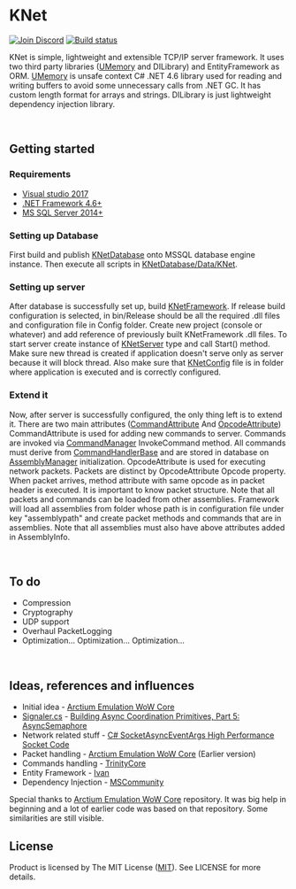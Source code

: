 # KNet

[![Join Discord](https://img.shields.io/badge/discord-join-7289DA.svg)](https://discord.gg/5kK9eav) [![Build status](https://ci.appveyor.com/api/projects/status/oyxdordfnyuwedhv?svg=true)](https://ci.appveyor.com/project/Kahath/knet)

KNet is simple, lightweight and extensible TCP/IP server framework. It uses two third party libraries ([UMemory](https://github.com/Kahath/UMemory) and DILibrary) and EntityFramework as ORM. [UMemory](https://github.com/Kahath/UMemory) is unsafe context C# .NET 4.6 library used for reading and writing buffers to avoid some unnecessary calls from .NET GC. It has custom length format for arrays and strings. DILibrary is just lightweight dependency injection library.

</br>

## Getting started

### Requirements
* [Visual studio 2017](https://www.visualstudio.com/vs/)
* [.NET Framework 4.6+](https://www.microsoft.com/en-us/download/details.aspx?id=48130)
* [MS SQL Server 2014+](https://www.microsoft.com/en-us/download/details.aspx?id=42299)

### Setting up Database
First build and publish [KNetDatabase](https://github.com/Kahath/KNet/tree/master/KNetDatabase) onto MSSQL database engine instance. Then execute all scripts in [KNetDatabase/Data/KNet](https://github.com/Kahath/KNet/tree/master/KNetDatabase/Data/KNet). 

### Setting up server
After database is successfully set up, build [KNetFramework](https://github.com/Kahath/KNet/tree/master/KNetFramework). If release build configuration is selected, in bin/Release should be all the required .dll files and configuration file in Config folder. Create new project (console or whatever) and add reference of previously built KNetFramework .dll files. To start server create instance of [KNetServer](https://github.com/Kahath/KNet/blob/master/KNetFramework/KNetServer.cs) type and call Start() method. Make sure new thread is created if application doesn't serve only as server because it will block thread. Also make sure that [KNetConfig](https://github.com/Kahath/KNet/blob/master/KNetFramework/Configs/KNetConfig.xml) file is in folder where application is executed and is correctly configured.

### Extend it
Now, after server is successfully configured, the only thing left is to extend it. There are two main attributes ([CommandAttribute](https://github.com/Kahath/KNet/blob/master/KNetFramework/Attributes/Core/CommandAttribute.cs) And [OpcodeAttribute](https://github.com/Kahath/KNet/blob/master/KNetFramework/Attributes/Core/OpcodeAttribute.cs)) CommandAttribute is used for adding new commands to server. Commands are invoked via [CommandManager](https://github.com/Kahath/KNet/blob/master/KNetFramework/Managers/Core/CommandManager.cs) InvokeCommand method. All commands must derive from [CommandHandlerBase](https://github.com/Kahath/KNet/blob/master/KNetFramework/Commands/Base/CommandHandlerBase.cs) and are stored in database on [AssemblyManager](https://github.com/Kahath/KNet/blob/master/KNetFramework/Managers/Core/AssemblyManager.cs) initialization. OpcodeAttribute is used for executing network packets. Packets are distinct by OpcodeAttribute Opcode property. When packet arrives, method attribute with same opcode as in packet header is executed. It is important to know packet structure. Note that all packets and commands can be loaded from other assemblies. Framework will load all assemblies from folder whose path is in configuration file under key "assemblypath" and create packet methods and commands that are in assemblies. Note that all assemblies must also have above attributes added in AssemblyInfo.

</br>

## To do
* Compression
* Cryptography
* UDP support
* Overhaul PacketLogging
* Optimization... Optimization... Optimization...

</br>

## Ideas, references and influences
* Initial idea - [Arctium Emulation WoW Core](https://github.com/Arctium-Emulation/WoW-Core)
* [Signaler.cs](https://github.com/Kahath/KNet/blob/master/KNetFramework/Async/Semaphore/Signaler.cs) - [Building Async Coordination Primitives, Part 5: AsyncSemaphore](https://blogs.msdn.microsoft.com/pfxteam/2012/02/12/building-async-coordination-primitives-part-5-asyncsemaphore/)
* Network related stuff - [C# SocketAsyncEventArgs High Performance Socket Code](https://www.codeproject.com/Articles/83102/C-SocketAsyncEventArgs-High-Performance-Socket-Cod)
* Packet handling - [Arctium Emulation WoW Core](https://github.com/Arctium-Emulation/WoW-Core) (Earlier version)
* Commands handling - [TrinityCore](https://github.com/TrinityCore/TrinityCore)
* Entity Framework - [Ivan](https://github.com/zagorec92)
* Dependency Injection - [MSCommunity](http://www.mscommunity.hr/event/dependency-injection-win10/362)

Special thanks to [Arctium Emulation WoW Core](https://github.com/Arctium-Emulation/WoW-Core) repository. It was big help in beginning and a lot of earlier code was based on that repository. Some similarities are still visible.
</br>

## License
Product is licensed by The MIT License ([MIT](https://github.com/Kahath/KNet/blob/master/LICENSE)). See LICENSE for more details.
